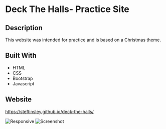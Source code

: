 # Deck The Halls- Practice Site 

## Description
This website was intended for practice and is based on a Christmas theme.

## Built With
* HTML
* CSS 
* Bootstrap
* Javascript


## Website
https://steftinsley.github.io/deck-the-halls/

![Responsive](https://github.com/steftinsley/deck-the-halls/blob/main/assets/images/project2.png)
![Screenshot](https://github.com/steftinsley/deck-the-halls/blob/main/assets/images/screen-deck-the-halls.png)

